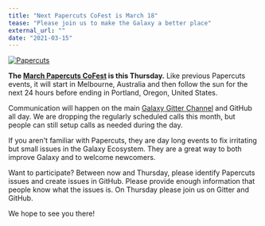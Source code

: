 ```yaml
---
title: "Next Papercuts CoFest is March 18"
tease: "Please join us to make the Galaxy a better place"
external_url: ""
date: "2021-03-15"
---
```


[<img src="/events/cofests/papercuts/papercuts.png" class="float-left" style="max-width: 12rem;" alt="Papercuts" />](/events/2021-03-papercuts/)

**The [March Papercuts CoFest](/events/2021-03-papercuts/) is this Thursday.**  Like previous Papercuts events, it will start in Melbourne, Australia and then follow the sun for the next 24 hours before ending in Portland, Oregon, United States.

Communication will happen on the main [Galaxy Gitter Channel](https://gitter.im/galaxyproject/Lobby) and GitHub all day.  We are dropping the regularly scheduled calls this month, but people can still setup calls as needed during the day.

If you aren't familiar with Papercuts, they are day long events to fix irritating but small issues in the Galaxy Ecosystem.  They are a great way to both improve Galaxy and to welcome newcomers.

Want to participate? Between now and Thursday, please identify Papercuts issues and create issues in GitHub.  Please provide enough information that people know what the issues is.  On Thursday please join us on Gitter and GitHub.

We hope to see you there!
